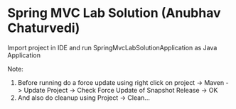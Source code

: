 # Spring MVC Lab Solution (Anubhav Chaturvedi)

Import project in IDE and run SpringMvcLabSolutionApplication as Java Application

Note: 
1. Before running do a force update using right click on project -> Maven -> Update Project -> Check Force Update of Snapshot Release -> OK
2. And also do cleanup using Project -> Clean...